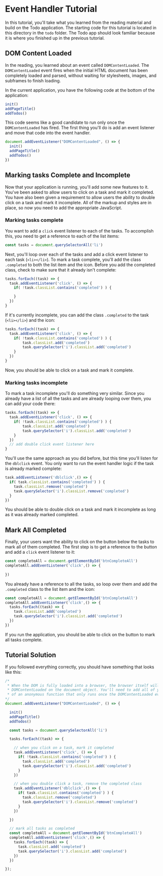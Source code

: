 # Event Handler Tutorial

In this tutorial, you'll take what you learned from the reading material and build on the Todo application. The starting code for this tutorial is located in this directory in the `todo` folder. The Todo app should look familiar because it is where you finished up in the previous tutorial. 

## DOM Content Loaded

In the reading, you learned about an event called `DOMContentLoaded`. The `DOMContentLoaded` event fires when the initial HTML document has been completely loaded and parsed, without waiting for stylesheets, images, and subframes to finish loading.

In the current application, you have the following code at the bottom of the application:

```javascript
init()
addPageTitle()
addTodos()
```

This code seems like a good candidate to run only once the `DOMContentLoaded` has fired. The first thing you'll do is add an event listener and move that code into the event handler.

```javascript
document.addEventListener("DOMContentLoaded", () => {
  init()
  addPageTitle()
  addTodos()
})
```

## Marking tasks Complete and Incomplete

Now that your application is running, you'll add some new features to it. You've been asked to allow users to click on a task and mark it completed. You have also been given a requirement to allow users the ability to double click on a task and mark it incomplete. All of the markup and styles are in place, so now you need to add the appropriate JavaScript.


### Marking tasks complete

You want to add a `click` event listener to each of the tasks. To accomplish this, you need to get a reference to each of the list items:

```javascript
const tasks = document.querySelectorAll('li')
```

Next, you'll loop over each of the tasks and add a click event listener to each task (`<li></li>`). To mark a task complete, you'll add the class `.completed` to both the list item and the icon. Before you add the completed class, check to make sure that it already isn't complete:

```javascript
tasks.forEach((task) => {
  task.addEventListener('click', () => {
    if( !task.classList.contains('completed') ) {

    }
  })
}
```

If it's currently incomplete, you can add the class `.completed` to the task (`<li></li>`) and the icon:

```javascript
tasks.forEach((task) => {
  task.addEventListener('click', () => {
    if( !task.classList.contains('completed') ) {
        task.classList.add('completed')
        task.querySelector('i').classList.add('completed')
    }
  })
}
```

Now, you should be able to click on a task and mark it complete.

### Marking tasks incomplete

To mark a task incomplete you'll do something very similar. Since you already have a list of all the tasks and are already looping over them, you can add your code there:

```javascript
tasks.forEach((task) => {
  task.addEventListener('click', () => {
    if( !task.classList.contains('completed') ) {
        task.classList.add('completed')
        task.querySelector('i').classList.add('completed')
    }
  })
  // add double click event listener here
}
```

You'll use the same approach as you did before, but this time you'll listen for the `dblclick` event. You only want to run the event handler logic if the task is already marked complete:

```javascript
task.addEventListener('dblclick',() => {
  if( task.classList.contains('completed') ) {
    task.classList.remove('completed')
    task.querySelector('i').classList.remove('completed')
  }
})
```

You should be able to double click on a task and mark it incomplete as long as it was already marked completed. 

## Mark All Completed

Finally, your users want the ability to click on the button below the tasks to mark all of them completed. The first step is to get a reference to the button and add a `click` event listener to it:

```javascript
const completeAll = document.getElementById('btnCompleteAll')
completeAll.addEventListener('click',() => {
  
})
```

You already have a reference to all the tasks, so loop over them and add the `.completed` class to the list item and the icon:

```javascript
const completeAll = document.getElementById('btnCompleteAll')
completeAll.addEventListener('click',() => {
  tasks.forEach((task) => {
    task.classList.add('completed')
    task.querySelector('i').classList.add('completed')
  })
})
```

If you run the application, you should be able to click on the button to mark all tasks complete.

## Tutorial Solution

If you followed everything correctly, you should have something that looks like this:

```javascript
/*
 * When the DOM is fully loaded into a browser, the browser itself will trigger an event called 
 * DOMContentLoaded on the document object. You'll need to add all of your event listeners inside 
 * of an anonymous function that only runs once the DOMContentLoaded event is fired.
*/
document.addEventListener("DOMContentLoaded", () => {

  init()
  addPageTitle()
  addTodos()

  const tasks = document.querySelectorAll('li')

  tasks.forEach((task) => {

    // when you click on a task, mark it completed
    task.addEventListener('click', () => {
      if( !task.classList.contains('completed') ) {
        task.classList.add('completed')
        task.querySelector('i').classList.add('completed')
      }
    })

    // when you double click a task, remove the completed class
    task.addEventListener('dblclick',() => {
      if( task.classList.contains('completed') ) {
        task.classList.remove('completed')
        task.querySelector('i').classList.remove('completed')
      }
    })

  })

  // mark all tasks as completed
  const completeAll = document.getElementById('btnCompleteAll')
  completeAll.addEventListener('click',() => {
    tasks.forEach((task) => {
      task.classList.add('completed')
      task.querySelector('i').classList.add('completed')
    })
  })

});
```
